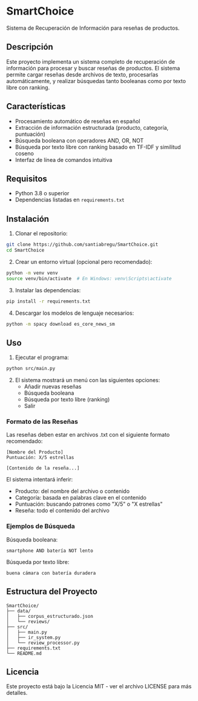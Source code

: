 # SmartChoice

Sistema de Recuperación de Información para reseñas de productos.

## Descripción
Este proyecto implementa un sistema completo de recuperación de información para procesar y buscar reseñas de productos. El sistema permite cargar reseñas desde archivos de texto, procesarlas automáticamente, y realizar búsquedas tanto booleanas como por texto libre con ranking.

## Características
- Procesamiento automático de reseñas en español
- Extracción de información estructurada (producto, categoría, puntuación)
- Búsqueda booleana con operadores AND, OR, NOT
- Búsqueda por texto libre con ranking basado en TF-IDF y similitud coseno
- Interfaz de línea de comandos intuitiva

## Requisitos
- Python 3.8 o superior
- Dependencias listadas en `requirements.txt`

## Instalación

1. Clonar el repositorio:
```bash
git clone https://github.com/santiabregu/SmartChoice.git
cd SmartChoice
```

2. Crear un entorno virtual (opcional pero recomendado):
```bash
python -m venv venv
source venv/bin/activate  # En Windows: venv\Scripts\activate
```

3. Instalar las dependencias:
```bash
pip install -r requirements.txt
```

4. Descargar los modelos de lenguaje necesarios:
```bash
python -m spacy download es_core_news_sm
```

## Uso

1. Ejecutar el programa:
```bash
python src/main.py
```

2. El sistema mostrará un menú con las siguientes opciones:
   - Añadir nuevas reseñas
   - Búsqueda booleana
   - Búsqueda por texto libre (ranking)
   - Salir

### Formato de las Reseñas
Las reseñas deben estar en archivos .txt con el siguiente formato recomendado:

```
[Nombre del Producto]
Puntuación: X/5 estrellas

[Contenido de la reseña...]
```

El sistema intentará inferir:
- Producto: del nombre del archivo o contenido
- Categoría: basada en palabras clave en el contenido
- Puntuación: buscando patrones como "X/5" o "X estrellas"
- Reseña: todo el contenido del archivo

### Ejemplos de Búsqueda

Búsqueda booleana:
```
smartphone AND batería NOT lento
```

Búsqueda por texto libre:
```
buena cámara con batería duradera
```

## Estructura del Proyecto
```
SmartChoice/
├── data/
│   ├── corpus_estructurado.json
│   └── reviews/
├── src/
│   ├── main.py
│   ├── ir_system.py
│   └── review_processor.py
├── requirements.txt
└── README.md
```

## Licencia
Este proyecto está bajo la Licencia MIT - ver el archivo LICENSE para más detalles. 